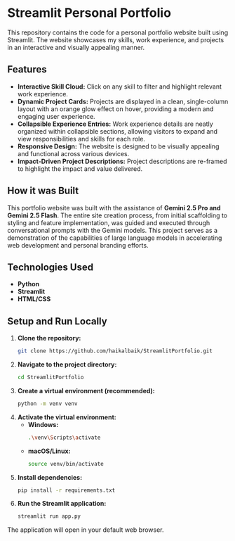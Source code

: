 # Streamlit Personal Portfolio

This repository contains the code for a personal portfolio website built using Streamlit. The website showcases my skills, work experience, and projects in an interactive and visually appealing manner.

## Features

*   **Interactive Skill Cloud:** Click on any skill to filter and highlight relevant work experience.
*   **Dynamic Project Cards:** Projects are displayed in a clean, single-column layout with an orange glow effect on hover, providing a modern and engaging user experience.
*   **Collapsible Experience Entries:** Work experience details are neatly organized within collapsible sections, allowing visitors to expand and view responsibilities and skills for each role.
*   **Responsive Design:** The website is designed to be visually appealing and functional across various devices.
*   **Impact-Driven Project Descriptions:** Project descriptions are re-framed to highlight the impact and value delivered.

## How it was Built

This portfolio website was built with the assistance of **Gemini 2.5 Pro and Gemini 2.5 Flash**. The entire site creation process, from initial scaffolding to styling and feature implementation, was guided and executed through conversational prompts with the Gemini models. This project serves as a demonstration of the capabilities of large language models in accelerating web development and personal branding efforts.

## Technologies Used

*   **Python**
*   **Streamlit**
*   **HTML/CSS**

## Setup and Run Locally

1.  **Clone the repository:**
    ```bash
    git clone https://github.com/haikalbaik/StreamlitPortfolio.git
    ```
2.  **Navigate to the project directory:**
    ```bash
    cd StreamlitPortfolio
    ```
3.  **Create a virtual environment (recommended):**
    ```bash
    python -m venv venv
    ```
4.  **Activate the virtual environment:**
    *   **Windows:**
        ```bash
        .\venv\Scripts\activate
        ```
    *   **macOS/Linux:**
        ```bash
        source venv/bin/activate
        ```
5.  **Install dependencies:**
    ```bash
    pip install -r requirements.txt
    ```
6.  **Run the Streamlit application:**
    ```bash
    streamlit run app.py
    ```

The application will open in your default web browser.
